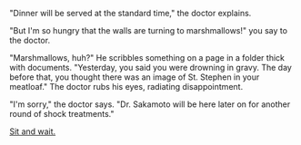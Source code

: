 "Dinner will be served at the standard time," the doctor explains.

"But I'm so hungry that the walls are turning to marshmallows!" you say to the doctor.

"Marshmallows, huh?" He scribbles something on a page in a folder thick with
documents. "Yesterday, you said you were drowning in gravy. The day before that, 
you thought there was an image of St. Stephen in your meatloaf." The doctor 
rubs his eyes, radiating disappointment.

"I'm sorry," the doctor says. "Dr. Sakamoto will be here later on for another round 
of shock treatments."

[Sit and wait.](../marshmallow.md)
